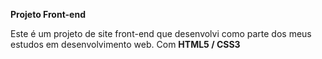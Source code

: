 **Projeto Front-end**

Este é um projeto de site front-end que desenvolvi como parte
dos meus estudos em desenvolvimento web. Com <strong>HTML5 / CSS3</strong>
